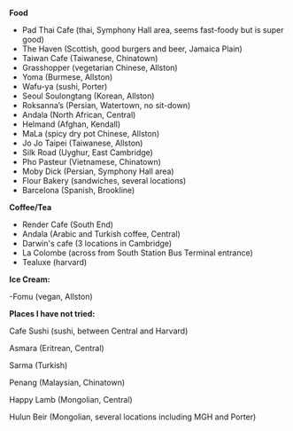 __Food__

- Pad Thai Cafe (thai, Symphony Hall area, seems fast-foody but is super good)
- The Haven  (Scottish, good burgers and beer, Jamaica Plain)
- Taiwan Cafe (Taiwanese, Chinatown)
- Grasshopper (vegetarian Chinese, Allston)
- Yoma (Burmese, Allston)
- Wafu-ya (sushi, Porter)
- Seoul Soulongtang (Korean, Allston)
- Roksanna’s (Persian, Watertown, no sit-down)
- Andala (North African, Central)
- Helmand (Afghan, Kendall)
- MaLa (spicy dry pot Chinese, Allston)
- Jo Jo Taipei (Taiwanese, Allston)
- Silk Road (Uyghur, East Cambridge)
- Pho Pasteur  (Vietnamese, Chinatown)
- Moby Dick (Persian, Symphony Hall area)
- Flour Bakery (sandwiches, several locations)
- Barcelona (Spanish, Brookline)

__Coffee/Tea__

- Render Cafe (South End)
- Andala (Arabic and Turkish coffee, Central)
- Darwin's cafe (3 locations in Cambridge)
- La Colombe (across from South Station Bus Terminal entrance)
- Tealuxe (harvard)

__Ice Cream:__

-Fomu (vegan, Allston)

__Places I have not tried:__

Cafe Sushi (sushi, between Central and Harvard) 

Asmara (Eritrean, Central)

Sarma (Turkish)

Penang (Malaysian, Chinatown)

Happy Lamb (Mongolian, Central)

Hulun Beir (Mongolian, several locations including MGH and Porter)
